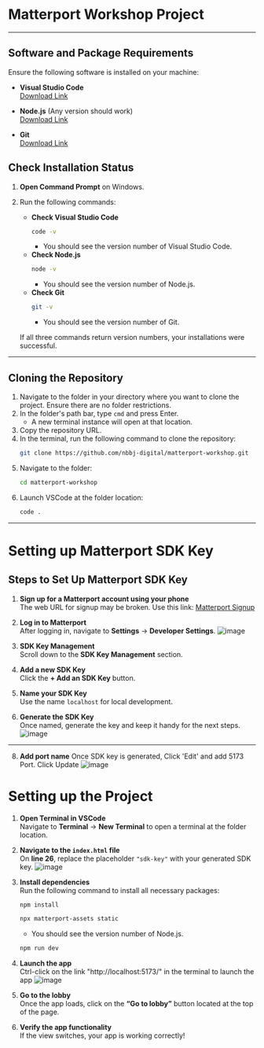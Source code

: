 # Matterport Workshop Project
___

## Software and Package Requirements

Ensure the following software is installed on your machine:

- **Visual Studio Code**  
  [Download Link](https://code.visualstudio.com/download)

- **Node.js** (Any version should work)  
  [Download Link](https://nodejs.org/en/download/prebuilt-installer)

- **Git**  
  [Download Link](https://git-scm.com/downloads/win)

## Check Installation Status

1. **Open Command Prompt** on Windows.
2. Run the following commands:
   - **Check Visual Studio Code**  
     ```bash
     code -v
     ```
     - You should see the version number of Visual Studio Code.
   - **Check Node.js**  
     ```bash
     node -v
     ```
     - You should see the version number of Node.js.
   - **Check Git**  
     ```bash
     git -v
     ```
     - You should see the version number of Git.

   If all three commands return version numbers, your installations were successful.

---

## Cloning the Repository

1. Navigate to the folder in your directory where you want to clone the project. Ensure there are no folder restrictions.
2. In the folder's path bar, type `cmd` and press Enter.
   - A new terminal instance will open at that location.
3. Copy the repository URL.
4. In the terminal, run the following command to clone the repository:
   ```bash
   git clone https://github.com/nbbj-digital/matterport-workshop.git
   ```
5. Navigate to the folder:
   ```bash
   cd matterport-workshop
   ```
6. Launch VSCode at the folder location:
   ```bash
   code .
   ```

---

# Setting up Matterport SDK Key

## Steps to Set Up Matterport SDK Key

1. **Sign up for a Matterport account using your phone**  
   The web URL for signup may be broken. Use this link: [Matterport Signup](https://authn.matterport.com/login?target=https%3A%2F%2Fmy.matterport.com)
   
2. **Log in to Matterport**  
   After logging in, navigate to **Settings** -> **Developer Settings**.
  ![image](https://github.com/user-attachments/assets/b029b8d2-fa84-4871-9b28-4d110fc38570)
   
4. **SDK Key Management**  
   Scroll down to the **SDK Key Management** section.

5. **Add a new SDK Key**  
   Click the **+ Add an SDK Key** button.

6. **Name your SDK Key**  
   Use the name `localhost` for local development.

7. **Generate the SDK Key**  
   Once named, generate the key and keep it handy for the next steps.
![image](https://github.com/user-attachments/assets/b029b8d2-fa84-4871-9b28-4d110fc38570)
---
8. **Add port name**
   Once SDK key is generated, Click 'Edit' and add 5173 Port. Click Update
![image](https://github.com/user-attachments/assets/9eedc8ee-20f8-43e4-9aae-41bb25dcdf2b)
   

# Setting up the Project

1. **Open Terminal in VSCode**  
   Navigate to **Terminal** -> **New Terminal** to open a terminal at the folder location.

2. **Navigate to the `index.html` file**  
   On **line 26**, replace the placeholder `"sdk-key"` with your generated SDK key.
![image](https://github.com/user-attachments/assets/2f585a17-9e45-4fb1-846a-539c47f9df54)

3. **Install dependencies**  
   Run the following command to install all necessary packages:
   ```bash
   npm install
   ```
   ```bash
   npx matterport-assets static
   ```
   - You should see the version number of Node.js.
     
   ```bash
   npm run dev
   ```
4. **Launch the app**  
   Ctrl-click on the link "http://localhost:5173/" in the terminal to launch the app
   ![image](https://github.com/user-attachments/assets/817f5cc3-6257-455d-83d8-b8948e4e0671)

6. **Go to the lobby**  
   Once the app loads, click on the **“Go to lobby”** button located at the top of the page.

7. **Verify the app functionality**  
   If the view switches, your app is working correctly!


